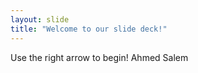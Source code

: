```yaml
---
layout: slide
title: "Welcome to our slide deck!"
---
```


Use the right arrow to begin!
Ahmed Salem
